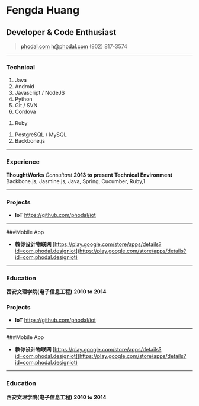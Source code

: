 # Fengda Huang
##  Developer & Code Enthusiast

> [phodal.com](http://www.phodal.com)
> [h@phodal.com](mailto:h@phodal.com)
> (902) 817-3574

------

### Technical

1. Java
1. Android
1. Javascript / NodeJS
1. Python
1. Git / SVN
1. Cordova
<!-- 1. Spring / Wicket -->
1. Ruby
<!-- 1. Weblogic / Websphere -->
<!-- 1. Tomcat / Jetty -->
<!-- 1. Oracle DB / MSSQL -->
1. PostgreSQL / MySQL
1. Backbone.js

------

### Experience

**ThoughtWorks** *Consultant* __2013 to present__
	**Technical Environment** Backbone.js, Jasmine.js, Java, Spring, Cucumber, Ruby,1

------

### Projects

* **IoT**
	<a href=https://github.com/phodal/iot class=not-printed>https://github.com/phodal/iot</a>

------

###Mobile App

* **教你设计物联网**
    [https://play.google.com/store/apps/details?id=com.phodal.designiot](https://play.google.com/store/apps/details?id=com.phodal.designiot)

------

### Education

**西安文理学院(电子信息工程)** __2010 to 2014__


### Projects

* **IoT**
	<a href=https://github.com/phodal/iot class=not-printed>https://github.com/phodal/iot</a>

------

###Mobile App

* **教你设计物联网**
    [https://play.google.com/store/apps/details?id=com.phodal.designiot](https://play.google.com/store/apps/details?id=com.phodal.designiot)

------

### Education

**西安文理学院(电子信息工程)** __2010 to 2014__
